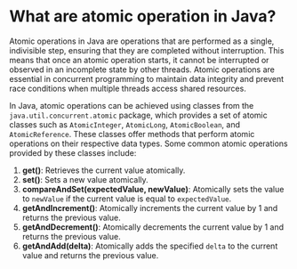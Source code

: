 # What are atomic operation in Java?
Atomic operations in Java are operations that are performed as a single, indivisible step, ensuring that they are completed without interruption. This means that once an atomic operation starts, it cannot be interrupted or observed in an incomplete state by other threads. Atomic operations are essential in concurrent programming to maintain data integrity and prevent race conditions when multiple threads access shared resources.

In Java, atomic operations can be achieved using classes from the `java.util.concurrent.atomic` package, which provides a set of atomic classes such as `AtomicInteger`, `AtomicLong`, `AtomicBoolean`, and `AtomicReference`. These classes offer methods that perform atomic operations on their respective data types.
Some common atomic operations provided by these classes include:
1. **get()**: Retrieves the current value atomically.
2. **set()**: Sets a new value atomically.
3. **compareAndSet(expectedValue, newValue)**: Atomically sets the value to `newValue` if the current value is equal to `expectedValue`.
4. **getAndIncrement()**: Atomically increments the current value by 1 and returns the previous value.
5. **getAndDecrement()**: Atomically decrements the current value by 1 and returns the previous value.
6. **getAndAdd(delta)**: Atomically adds the specified `delta` to the current value and returns the previous value.
